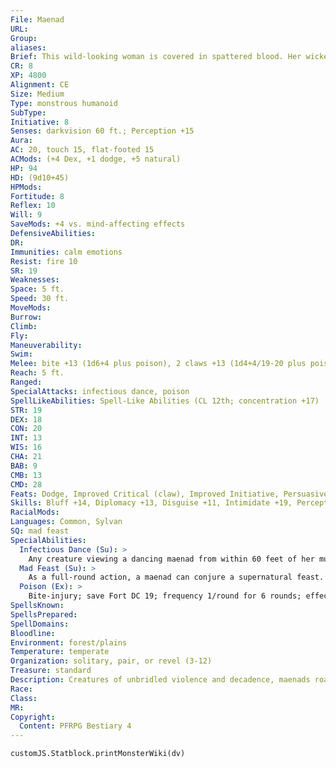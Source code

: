 ```yaml
---
File: Maenad
URL: 
Group: 
aliases: 
Brief: This wild-looking woman is covered in spattered blood. Her wicked smile reveals sharp teeth and her eyes suggest insanity.
CR: 8
XP: 4800
Alignment: CE
Size: Medium
Type: monstrous humanoid
SubType: 
Initiative: 8
Senses: darkvision 60 ft.; Perception +15
Aura: 
AC: 20, touch 15, flat-footed 15
ACMods: (+4 Dex, +1 dodge, +5 natural)
HP: 94
HD: (9d10+45)
HPMods: 
Fortitude: 8
Reflex: 10
Will: 9
SaveMods: +4 vs. mind-affecting effects
DefensiveAbilities: 
DR: 
Immunities: calm emotions
Resist: fire 10
SR: 19
Weaknesses: 
Space: 5 ft.
Speed: 30 ft.
MoveMods: 
Burrow: 
Climb: 
Fly: 
Maneuverability: 
Swim: 
Melee: bite +13 (1d6+4 plus poison), 2 claws +13 (1d4+4/19-20 plus poison)
Reach: 5 ft.
Ranged: 
SpecialAttacks: infectious dance, poison
SpellLikeAbilities: Spell-Like Abilities (CL 12th; concentration +17)  At Will-murderous commandUM (DC 16), polypurpose panaceaUM, rage  3/day-bull's strength, charm monster (DC 19), mad hallucinationUM (DC 17), vampiric touch
STR: 19
DEX: 18
CON: 20
INT: 13
WIS: 16
CHA: 21
BAB: 9
CMB: 13
CMD: 28
Feats: Dodge, Improved Critical (claw), Improved Initiative, Persuasive, Power Attack
Skills: Bluff +14, Diplomacy +13, Disguise +11, Intimidate +19, Perception +15, Sense Motive +9
RacialMods: 
Languages: Common, Sylvan
SQ: mad feast
SpecialAbilities:
  Infectious Dance (Su): >
    Any creature viewing a dancing maenad from within 60 feet of her must succeed at a DC 19 Will save or be affected as if by confusion for 1 hour. For every four creatures affected by this ability, the maenad gains 1d10 temporary hit points and her Charisma score increases by 1; these benefits end if the affected creatures break free of the dance.
  Mad Feast (Su): >
    As a full-round action, a maenad can conjure a supernatural feast. Creatures eating from this feast gain a +2 bonus to Strength and Constitution, 1d8 temporary hit points, and a +4 morale bonus on fear saves for 12 hours. Creatures affected also take a -4 penalty on Will saving throws (this penalty does not apply on saves against fear), and find it more compelling to engage in debauchery, excess, and violence.
  Poison (Ex): >
    Bite-injury; save Fort DC 19; frequency 1/round for 6 rounds; effect 1d3 Con; cure 2 consecutive saves.
SpellsKnown: 
SpellsPrepared: 
SpellDomains: 
Bloodline: 
Environment: forest/plains
Temperature: temperate
Organization: solitary, pair, or revel (3-12)
Treasure: standard
Description: Creatures of unbridled violence and decadence, maenads roam the world inviting others to join in on their debased revels. Though they can otherwise pass for humans, maenads appear bestial when raging or engaging in a bloody revel. They consume massive amounts of wine and food, cause fights, and tear their foes limb from limb. They control people's minds, subconsciously inviting them to engage in their bloody festivities and fostering urges that lead to excesses of hunger, lust, anger, and violence. Maenads can live for thousands of years. They insinuate themselves into normal society before attempting to influence the community. They travel their entire lives in search of creatures to influence into debauchery, cannibalism, and gluttony.
Race: 
Class: 
MR: 
Copyright:
  Content: PFRPG Bestiary 4
---
```

```dataviewjs
customJS.Statblock.printMonsterWiki(dv)
```
